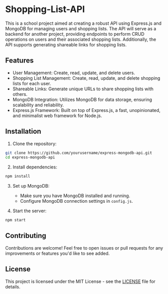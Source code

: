 # Shopping-List-API
This is a school project aimed at creating a robust API using Express.js and MongoDB for managing users and shopping lists. The API will serve as a backend for another project, providing endpoints to perform CRUD operations on users and their associated shopping lists. Additionally, the API supports generating shareable links for shopping lists.

## Features

- User Management: Create, read, update, and delete users.
- Shopping List Management: Create, read, update, and delete shopping lists for each user.
- Shareable Links: Generate unique URLs to share shopping lists with others.
- MongoDB Integration: Utilizes MongoDB for data storage, ensuring scalability and reliability.
- Express.js Framework: Built on top of Express.js, a fast, unopinionated, and minimalist web framework for Node.js.

## Installation

1. Clone the repository:

```bash
git clone https://github.com/yourusername/express-mongodb-api.git
cd express-mongodb-api
```

2. Install dependencies:

```bash
npm install
```

3. Set up MongoDB:

   - Make sure you have MongoDB installed and running.
   - Configure MongoDB connection settings in `config.js`.

4. Start the server:

```bash
npm start
```

## Contributing

Contributions are welcome! Feel free to open issues or pull requests for any improvements or features you'd like to see added.

## License

This project is licensed under the MIT License - see the [LICENSE](LICENSE) file for details.
